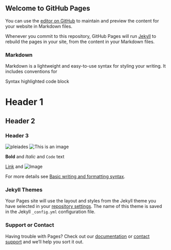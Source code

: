 ## Welcome to GitHub Pages

You can use the [editor on GitHub](https://github.com/deepnilray/deepnilray.github.io/edit/main/index.md) to maintain and preview the content for your website in Markdown files.

Whenever you commit to this repository, GitHub Pages will run [Jekyll](https://jekyllrb.com/) to rebuild the pages in your site, from the content in your Markdown files.

### Markdown

Markdown is a lightweight and easy-to-use syntax for styling your writing. It includes conventions for


Syntax highlighted code block

# Header 1
## Header 2
### Header 3




![pleiades](https://user-images.githubusercontent.com/95030337/194613156-b8572920-738f-40be-b4b0-1d8855e03c30.jpg)
![This is an image](https://myoctocat.com/assets/images/base-octocat.svg)


**Bold** and _Italic_ and `Code` text

[Link](url) and ![Image](https://user-images.githubusercontent.com/95030337/194613156-b8572920-738f-40be-b4b0-1d8855e03c30.jpg)


For more details see [Basic writing and formatting syntax](https://docs.github.com/en/github/writing-on-github/getting-started-with-writing-and-formatting-on-github/basic-writing-and-formatting-syntax).

### Jekyll Themes

Your Pages site will use the layout and styles from the Jekyll theme you have selected in your [repository settings](https://github.com/deepnilray/deepnilray.github.io/settings/pages). The name of this theme is saved in the Jekyll `_config.yml` configuration file.

### Support or Contact

Having trouble with Pages? Check out our [documentation](https://docs.github.com/categories/github-pages-basics/) or [contact support](https://support.github.com/contact) and we’ll help you sort it out.
